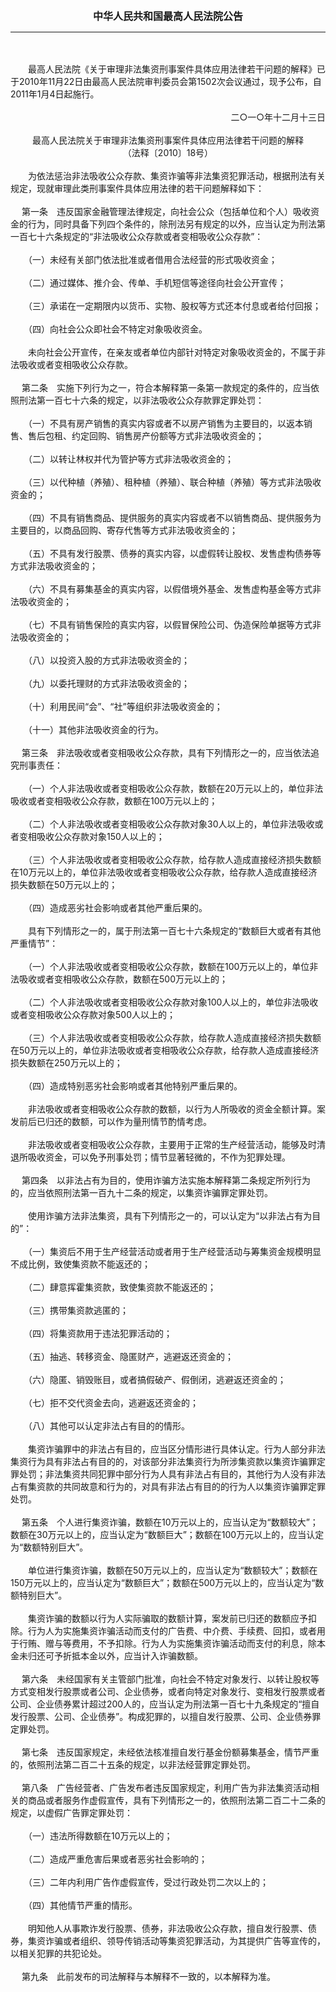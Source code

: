 <div id="div_content"><font color="#760026"></font> <p align="center"><b><font style="font-size:16px;" class="MTitle">中华人民共和国最高人民法院公告</font></b></p><hr color="red"><br>
<br>
　　最高人民法院《关于审理非法集资刑事案件具体应用法律若干问题的解释》已于2010年11月22日由最高人民法院审判委员会第1502次会议通过，现予公布，自2011年1月4日起施行。<br>
<br>
<div align="right">　　二○一○年十二月十三日<br>
</div><br>
<div align="center">最高人民法院关于审理非法集资刑事案件具体应用法律若干问题的解释<br>
（法释〔2010〕18号）<br>
</div><br>
　　为依法惩治非法吸收公众存款、集资诈骗等非法集资犯罪活动，根据刑法有关规定，现就审理此类刑事案件具体应用法律的若干问题解释如下：<br>
<br>
<font class="TiaoNoA">　 第一条</font>　违反国家金融管理法律规定，向社会公众（包括单位和个人）吸收资金的行为，同时具备下列四个条件的，除刑法另有规定的以外，应当认定为刑法第一百七十六条规定的“非法吸收公众存款或者变相吸收公众存款”：<br>
<br>
　　（一）未经有关部门依法批准或者借用合法经营的形式吸收资金；<br>
<br>
　　（二）通过媒体、推介会、传单、手机短信等途径向社会公开宣传；<br>
<br>
　　（三）承诺在一定期限内以货币、实物、股权等方式还本付息或者给付回报；<br>
<br>
　　（四）向社会公众即社会不特定对象吸收资金。<br>
<br>
　　未向社会公开宣传，在亲友或者单位内部针对特定对象吸收资金的，不属于非法吸收或者变相吸收公众存款。<br>
<br><font class="TiaoNoA">　 第二条</font>　实施下列行为之一，符合本解释第一条第一款规定的条件的，应当依照刑法第一百七十六条的规定，以非法吸收公众存款罪定罪处罚：<br>
<br>
　　（一）不具有房产销售的真实内容或者不以房产销售为主要目的，以返本销售、售后包租、约定回购、销售房产份额等方式非法吸收资金的；<br>
<br>
　　（二）以转让林权并代为管护等方式非法吸收资金的；<br>
<br>
　　（三）以代种植（养殖）、租种植（养殖）、联合种植（养殖）等方式非法吸收资金的；<br>
<br>
　　（四）不具有销售商品、提供服务的真实内容或者不以销售商品、提供服务为主要目的，以商品回购、寄存代售等方式非法吸收资金的；<br>
<br>
　　（五）不具有发行股票、债券的真实内容，以虚假转让股权、发售虚构债券等方式非法吸收资金的；<br>
<br>
　　（六）不具有募集基金的真实内容，以假借境外基金、发售虚构基金等方式非法吸收资金的；<br>
<br>
　　（七）不具有销售保险的真实内容，以假冒保险公司、伪造保险单据等方式非法吸收资金的；<br>
<br>
　　（八）以投资入股的方式非法吸收资金的；<br>
<br>
　　（九）以委托理财的方式非法吸收资金的；<br>
<br>
　　（十）利用民间“会”、“社”等组织非法吸收资金的；<br>
<br>
　　（十一）其他非法吸收资金的行为。<br>
<br><font class="TiaoNoA">　 第三条</font>　非法吸收或者变相吸收公众存款，具有下列情形之一的，应当依法追究刑事责任：<br>
<br>
　　（一）个人非法吸收或者变相吸收公众存款，数额在20万元以上的，单位非法吸收或者变相吸收公众存款，数额在100万元以上的；<br>
<br>
　　（二）个人非法吸收或者变相吸收公众存款对象30人以上的，单位非法吸收或者变相吸收公众存款对象150人以上的；<br>
<br>
　　（三）个人非法吸收或者变相吸收公众存款，给存款人造成直接经济损失数额在10万元以上的，单位非法吸收或者变相吸收公众存款，给存款人造成直接经济损失数额在50万元以上的；<br>
<br>
　　（四）造成恶劣社会影响或者其他严重后果的。<br>
<br>
　　具有下列情形之一的，属于刑法第一百七十六条规定的“数额巨大或者有其他严重情节”：<br>
<br>
　　（一）个人非法吸收或者变相吸收公众存款，数额在100万元以上的，单位非法吸收或者变相吸收公众存款，数额在500万元以上的；<br>
<br>
　　（二）个人非法吸收或者变相吸收公众存款对象100人以上的，单位非法吸收或者变相吸收公众存款对象500人以上的；<br>
<br>
　　（三）个人非法吸收或者变相吸收公众存款，给存款人造成直接经济损失数额在50万元以上的，单位非法吸收或者变相吸收公众存款，给存款人造成直接经济损失数额在250万元以上的；<br>
<br>
　　（四）造成特别恶劣社会影响或者其他特别严重后果的。<br>
<br>
　　非法吸收或者变相吸收公众存款的数额，以行为人所吸收的资金全额计算。案发前后已归还的数额，可以作为量刑情节酌情考虑。<br>
<br>
　　非法吸收或者变相吸收公众存款，主要用于正常的生产经营活动，能够及时清退所吸收资金，可以免予刑事处罚；情节显著轻微的，不作为犯罪处理。<br>
<br><font class="TiaoNoA">　 第四条</font>　以非法占有为目的，使用诈骗方法实施本解释第二条规定所列行为的，应当依照刑法第一百九十二条的规定，以集资诈骗罪定罪处罚。<br>
<br>
　　使用诈骗方法非法集资，具有下列情形之一的，可以认定为“以非法占有为目的”：<br>
<br>
　　（一）集资后不用于生产经营活动或者用于生产经营活动与筹集资金规模明显不成比例，致使集资款不能返还的；<br>
<br>
　　（二）肆意挥霍集资款，致使集资款不能返还的；<br>
<br>
　　（三）携带集资款逃匿的；<br>
<br>
　　（四）将集资款用于违法犯罪活动的；<br>
<br>
　　（五）抽逃、转移资金、隐匿财产，逃避返还资金的；<br>
<br>
　　（六）隐匿、销毁账目，或者搞假破产、假倒闭，逃避返还资金的；<br>
<br>
　　（七）拒不交代资金去向，逃避返还资金的；<br>
<br>
　　（八）其他可以认定非法占有目的的情形。<br>
<br>
　　集资诈骗罪中的非法占有目的，应当区分情形进行具体认定。行为人部分非法集资行为具有非法占有目的的，对该部分非法集资行为所涉集资款以集资诈骗罪定罪处罚；非法集资共同犯罪中部分行为人具有非法占有目的，其他行为人没有非法占有集资款的共同故意和行为的，对具有非法占有目的的行为人以集资诈骗罪定罪处罚。<br>
<br><font class="TiaoNoA">　 第五条</font>　个人进行集资诈骗，数额在10万元以上的，应当认定为“数额较大”；数额在30万元以上的，应当认定为“数额巨大”；数额在100万元以上的，应当认定为“数额特别巨大”。<br>
<br>
　　单位进行集资诈骗，数额在50万元以上的，应当认定为“数额较大”；数额在150万元以上的，应当认定为“数额巨大”；数额在500万元以上的，应当认定为“数额特别巨大”。<br>
<br>
　　集资诈骗的数额以行为人实际骗取的数额计算，案发前已归还的数额应予扣除。行为人为实施集资诈骗活动而支付的广告费、中介费、手续费、回扣，或者用于行贿、赠与等费用，不予扣除。行为人为实施集资诈骗活动而支付的利息，除本金未归还可予折抵本金以外，应当计入诈骗数额。<br>
<br><font class="TiaoNoA">　 第六条</font>　未经国家有关主管部门批准，向社会不特定对象发行、以转让股权等方式变相发行股票或者公司、企业债券，或者向特定对象发行、变相发行股票或者公司、企业债券累计超过200人的，应当认定为刑法第一百七十九条规定的“擅自发行股票、公司、企业债券”。构成犯罪的，以擅自发行股票、公司、企业债券罪定罪处罚。<br>
<br><font class="TiaoNoA">　 第七条</font>　违反国家规定，未经依法核准擅自发行基金份额募集基金，情节严重的，依照刑法第二百二十五条的规定，以非法经营罪定罪处罚。<br>
<br><font class="TiaoNoA">　 第八条</font>　广告经营者、广告发布者违反国家规定，利用广告为非法集资活动相关的商品或者服务作虚假宣传，具有下列情形之一的，依照刑法第二百二十二条的规定，以虚假广告罪定罪处罚：<br>
<br>
　　（一）违法所得数额在10万元以上的；<br>
<br>
　　（二）造成严重危害后果或者恶劣社会影响的；<br>
<br>
　　（三）二年内利用广告作虚假宣传，受过行政处罚二次以上的；<br>
<br>
　　（四）其他情节严重的情形。<br>
<br>
　　明知他人从事欺诈发行股票、债券，非法吸收公众存款，擅自发行股票、债券，集资诈骗或者组织、领导传销活动等集资犯罪活动，为其提供广告等宣传的，以相关犯罪的共犯论处。<br>
<br><font class="TiaoNoA">　 第九条</font>　此前发布的司法解释与本解释不一致的，以本解释为准。<br>
<br><br>
</div>